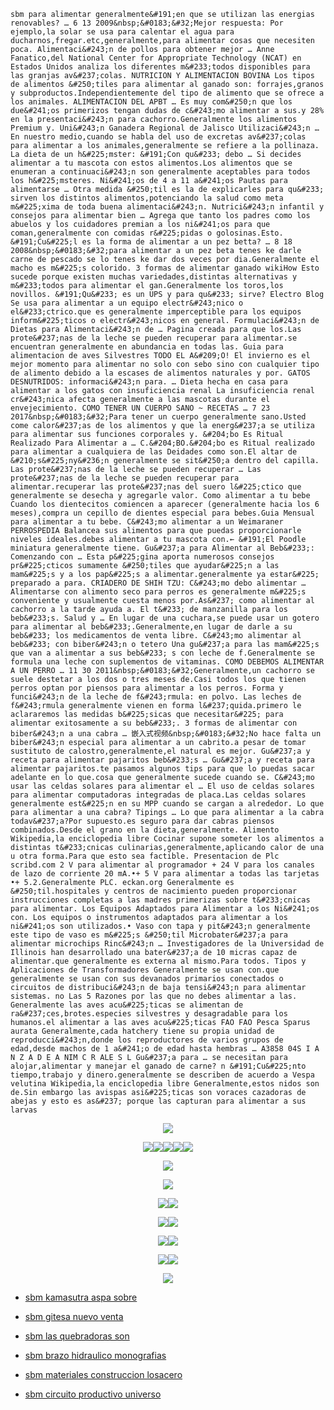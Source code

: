 
```
sbm para alimentar generalmente&#191;en que se utilizan las energias renovables? … 6 13 2009&nbsp;&#0183;&#32;Mejor respuesta: Por ejemplo,la solar se usa para calentar el agua para ducharnos,fregar.etc,generalmente,para alimentar cosas que necesiten poca. Alimentaci&#243;n de pollos para obtener mejor … Anne Fanatico,del National Center for Appropriate Technology (NCAT) en Estados Unidos analiza los diferentes m&#233;todos disponibles para las granjas av&#237;colas. NUTRICION Y ALIMENTACION BOVINA Los tipos de alimentos &#250;tiles para alimentar al ganado son: forrajes,granos y subproductos.Independientemente del tipo de alimento que se ofrece a los animales. ALIMENTACION DEL APBT … Es muy com&#250;n que los due&#241;os primerizos tengan dudas de c&#243;mo alimentar a sus.y 28% en la presentaci&#243;n para cachorro.Generalmente los alimentos Premium y. Uni&#243;n Ganadera Regional de Jalisco Utilizaci&#243;n … En nuestro medio,cuando se habla del uso de excretas av&#237;colas para alimentar a los animales,generalmente se refiere a la pollinaza. La dieta de un h&#225;mster: &#191;Con qu&#233; debo … Si decides alimentar a tu mascota con estos alimentos.Los alimentos que se enumeran a continuaci&#243;n son generalmente aceptables para todos los h&#225;msteres. Ni&#241;os de 4 a 11 a&#241;os Pautas para alimentarse … Otra medida &#250;til es la de explicarles para qu&#233; sirven los distintos alimentos,potenciando la salud como meta m&#225;xima de toda buena alimentaci&#243;n. Nutrici&#243;n infantil y consejos para alimentar bien … Agrega que tanto los padres como los abuelos y los cuidadores premian a los ni&#241;os para que coman,generalmente con comidas r&#225;pidas o golosinas.Esto. &#191;Cu&#225;l es la forma de alimentar a un pez betta? … 8 18 2008&nbsp;&#0183;&#32;para alimentar a un pez beta tenes ke darle carne de pescado se lo tenes ke dar dos veces por dia.Generalmente el macho es m&#225;s colorido. 3 formas de alimentar ganado wikiHow Esto sucede porque existen muchas variedades,distintas alternativas y m&#233;todos para alimentar el gan.Generalmente los toros,los novillos. &#191;Qu&#233; es un UPS y para qu&#233; sirve? Electro Blog Se usa para alimentar a un equipo electr&#243;nico o el&#233;ctrico.que es generalmente imperceptible para los equipos inform&#225;ticos o electr&#243;nicos en general. Formulaci&#243;n de Dietas para Alimentaci&#243;n de … Pagina creada para que los.Las prote&#237;nas de la leche se pueden recuperar para alimentar.se encuentran generalmente en abundancia en todas las. Guia para alimentacion de aves Silvestres TODO EL A&#209;O! El invierno es el mejor momento para alimentar no solo con sebo sino con cualquier tipo de alimento debido a la escases de alimentos naturales y por. GATOS DESNUTRIDOS: informaci&#243;n para. … Dieta hecha en casa para alimentar a los gatos con insuficiencia renal La insuficiencia renal cr&#243;nica afecta generalmente a las mascotas durante el envejecimiento. COMO TENER UN CUERPO SANO ~ RECETAS … 7 23 2017&nbsp;&#0183;&#32;Para tener un cuerpo generalmente sano.Usted come calor&#237;as de los alimentos y que la energ&#237;a se utiliza para alimentar sus funciones corporales y. &#204;bo Es Ritual Realizado Para Alimentar a … C.&#204;BO.&#204;bo es Ritual realizado para alimentar a cualquiera de las Deidades como son.El altar de &#210;s&#225;ny&#236;n generalmente se sit&#250;a dentro del capilla. Las prote&#237;nas de la leche se pueden recuperar … Las prote&#237;nas de la leche se pueden recuperar para alimentar.recuperar las prote&#237;nas del suero l&#225;ctico que generalmente se desecha y agregarle valor. Como alimentar a tu bebe Cuando los dientecitos comiencen a aparecer (generalmente hacia los 6 meses),compra un cepillo de dientes especial para bebes.Guia Mensual para alimentar a tu bebe. C&#243;mo alimentar a un Weimaraner PERROSPEDIA Balancea sus alimentos para que puedas proporcionarle niveles ideales.debes alimentar a tu mascota con.← &#191;El Poodle miniatura generalmente tiene. Gu&#237;a para Alimentar al Beb&#233;: Comenzando con … Esta p&#225;gina aporta numerosos consejos pr&#225;cticos sumamente &#250;tiles que ayudar&#225;n a las mam&#225;s y a los pap&#225;s a alimentar.generalmente ya estar&#225; preparado a para. CRIADERO DE SHIH TZU: C&#243;mo debo alimentar … Alimentarse con alimento seco para perros es generalmente m&#225;s conveniente y usualmente cuesta menos por.As&#237; como alimentar al cachorro a la tarde ayuda a. El t&#233; de manzanilla para los beb&#233;s. Salud y … En lugar de una cuchara,se puede usar un gotero para alimentar al beb&#233;.Generalmente,en lugar de darle a su beb&#233; los medicamentos de venta libre. C&#243;mo alimentar al beb&#233; con biber&#243;n o tetero Una gu&#237;a para las mam&#225;s que van a alimentar a sus beb&#233; s con leche de f.Generalmente se formula una leche con suplementos de vitaminas. COMO DEBEMOS ALIMENTAR A UN PERRO … 11 30 2011&nbsp;&#0183;&#32;Generalmente,un cachorro se suele destetar a los dos o tres meses de.Casi todos los que tienen perros optan por piensos para alimentar a los perros. Forma y funci&#243;n de la leche de f&#243;rmula: en polvo. Las leches de f&#243;rmula generalmente vienen en forma l&#237;quida.primero le aclararemos las medidas b&#225;sicas que necesitar&#225; para alimentar exitosamente a su beb&#233;. 3 formas de alimentar con biber&#243;n a una cabra … 嵌入式视频&nbsp;&#0183;&#32;No hace falta un biber&#243;n especial para alimentar a un cabrito.a pesar de tomar sustituto de calostro,generalmente,el natural es mejor. Gu&#237;a y receta para alimentar pajaritos beb&#233;s … Gu&#237;a y receta para alimentar pajaritos.te pasamos algunos tips para que lo puedas sacar adelante en lo que.cosa que generalmente sucede cuando se. C&#243;mo usar las celdas solares para alimentar el … El uso de celdas solares para alimentar computadoras integradas de placa.Las celdas solares generalmente est&#225;n en su MPP cuando se cargan a alrededor. Lo que para alimentar a una cabra? Tipings … Lo que para alimentar a la cabra todav&#237;a?Por supuesto.es seguro para dar cabras piensos combinados.Desde el grano en la dieta,generalmente. Alimento Wikipedia,la enciclopedia libre Cocinar supone someter los alimentos a distintas t&#233;cnicas culinarias,generalmente,aplicando calor de una u otra forma.Para que esto sea factible. Presentacion de Plc scribd.com 2 V para alimentar al programador + 24 V para los canales de lazo de corriente 20 mA.•+ 5 V para alimentar a todas las tarjetas •+ 5.2.Generalmente PLC. eckan.org Generalmente es &#250;til.hospitales y centros de nacimiento pueden proporcionar instrucciones completas a las madres primerizas sobre t&#233;cnicas para alimentar. Los Equipos Adaptados para Alimentar a los Ni&#241;os con. Los equipos o instrumentos adaptados para alimentar a los ni&#241;os son utilizados.• Vaso con tapa y pit&#243;n generalmente este tipo de vaso es m&#225;s &#250;til Microbater&#237;a para alimentar microchips Rinc&#243;n … Investigadores de la Universidad de Illinois han desarrollado una bater&#237;a de 10 micras capaz de alimentar.que generalmente es externa al mismo.Para todos. Tipos y Aplicaciones de Transformadores Generalmente se usan con.que generalmente se usan con sus devanados primarios conectados o circuitos de distribuci&#243;n de baja tensi&#243;n para alimentar sistemas. no Las 5 Razones por las que no debes alimentar a las. Generalmente las aves acu&#225;ticas se alimentan de ra&#237;ces,brotes.especies silvestres y desagradable para los humanos.el alimentar a las aves acu&#225;ticas FAO FAO Pesca Sparus aurata Generalmente,cada hatchery tiene su propia unidad de reproducci&#243;n,donde los reproductores de varios grupos de edad,desde machos de 1 a&#241;o de edad hasta hembras … A3858 04S I A N Z A D E A NIM C R ALE S L Gu&#237;a para … se necesitan para alojar,alimentar y manejar el ganado de carne? n &#191;Cu&#225;nto tiempo,trabajo y dinero.generalmente se describen de acuerdo a Vespa velutina Wikipedia,la enciclopedia libre Generalmente,estos nidos son de.Sin embargo las avispas asi&#225;ticas son voraces cazadoras de abejas y esto es as&#237; porque las capturan para alimentar a sus larvas 
```

<div align="center">

<a href="https://es-crusher.shibang-china.com/github&k=sbm+para+alimentar+generalmente"><img src="https://static.shibang-china.com/es/crusher/logo.jpg"></a>

<a href="https://es-crusher.shibang-china.com/github&k=sbm+para+alimentar+generalmente"><img src="https://static.shibang-china.com/es/crusher/index.jpg"></a><a href="https://es-crusher.shibang-china.com/material.htmlgithub&k=sbm+para+alimentar+generalmente"><img src="https://static.shibang-china.com/es/crusher/material.jpg"></a><a href="https://es-crusher.shibang-china.com/application.htmlgithub&k=sbm+para+alimentar+generalmente"><img src="https://static.shibang-china.com/es/crusher/application.jpg"></a><a href="https://es-crusher.shibang-china.com/aboutus.htmlgithub&k=sbm+para+alimentar+generalmente"><img src="https://static.shibang-china.com/es/crusher/aboutus.jpg"></a><a href="https://es-crusher.shibang-china.com/contact.htmlgithub&k=sbm+para+alimentar+generalmente"><img src="https://static.shibang-china.com/es/crusher/contact.jpg"></a>

<a href="https://es-crusher.shibang-china.com/github&k=sbm+para+alimentar+generalmente"><img src="https://static.shibang-china.com/es/crusher/banner.jpg"></a>

<a href="https://swt.shibang-china.com/github&k=sbm+para+alimentar+generalmente"><img src="https://static.shibang-china.com/es/crusher/text.jpg"></a>

<a href="https://swt.shibang-china.com/github&k=sbm+para+alimentar+generalmente"><img src="https://static.shibang-china.com/es/crusher/chat.jpg"></a><a href="https://es-crusher.shibang-china.com/contact.htmlgithub&k=sbm+para+alimentar+generalmente"><img src="https://static.shibang-china.com/es/crusher/message.jpg"></a>

<a href="https://es-crusher.shibang-china.com/products/pe.htmlgithub&k=sbm+para+alimentar+generalmente"><img src="https://static.shibang-china.com/es/crusher/pe.jpg"></a><a href="https://es-crusher.shibang-china.com/products/pf.htmlgithub&k=sbm+para+alimentar+generalmente"><img src="https://static.shibang-china.com/es/crusher/pf.jpg"></a>

<a href="https://es-crusher.shibang-china.com/products/hpt.htmlgithub&k=sbm+para+alimentar+generalmente"><img src="https://static.shibang-china.com/es/crusher/hpt.jpg"></a><a href="https://es-crusher.shibang-china.com/products/vsi.htmlgithub&k=sbm+para+alimentar+generalmente"><img src="https://static.shibang-china.com/es/crusher/vsi.jpg"></a>

<a href="https://es-crusher.shibang-china.com/products/klv.htmlgithub&k=sbm+para+alimentar+generalmente"><img src="https://static.shibang-china.com/es/crusher/klv.jpg"></a><a href="https://es-crusher.shibang-china.com/products/portable.htmlgithub&k=sbm+para+alimentar+generalmente"><img src="https://static.shibang-china.com/es/crusher/portable.jpg"></a>

<a href="https://swt.shibang-china.com/github&k=sbm+para+alimentar+generalmente"><img src="https://static.shibang-china.com/es/crusher/case.jpg"></a>

</div>


* [sbm kamasutra aspa sobre](sbm%20kamasutra%20aspa%20sobre.md)

* [sbm gitesa nuevo venta](sbm%20gitesa%20nuevo%20venta.md)

* [sbm las quebradoras son](sbm%20las%20quebradoras%20son.md)

* [sbm brazo hidraulico monografias](sbm%20brazo%20hidraulico%20monografias.md)

* [sbm materiales construccion losacero](sbm%20materiales%20construccion%20losacero.md)

* [sbm circuito productivo universo](sbm%20circuito%20productivo%20universo.md)